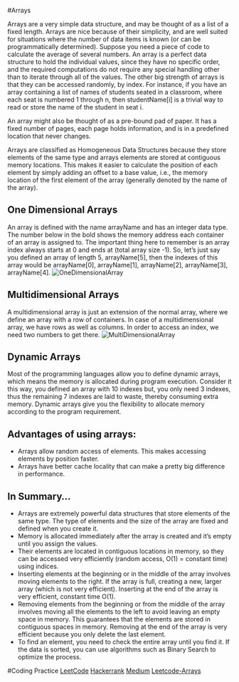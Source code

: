 #Arrays

Arrays are a very simple data structure, and may be thought of as a list of a fixed length. Arrays are nice because of their simplicity, and are well suited for situations where the number of data items is known (or can be programmatically determined). Suppose you need a piece of code to calculate the average of several numbers. An array is a perfect data structure to hold the individual values, since they have no specific order, and the required computations do not require any special handling other than to iterate through all of the values. The other big strength of arrays is that they can be accessed randomly, by index. For instance, if you have an array containing a list of names of students seated in a classroom, where each seat is numbered 1 through n, then studentName[i] is a trivial way to read or store the name of the student in seat i.

An array might also be thought of as a pre-bound pad of paper. It has a fixed number of pages, each page holds information, and is in a predefined location that never changes.

Arrays are classified as Homogeneous Data Structures because they store elements of the same type and arrays elements are stored at contiguous memory locations. This makes it easier to calculate the position of each element by simply adding an offset to a base value, i.e., the memory location of the first element of the array (generally denoted by the name of the array).

## One Dimensional Arrays
An array is defined with the name arrayName and has an integer data type. The number below in the bold shows the memory address each container of an array is assigned to. The important thing here to remember is an array index always starts at 0 and ends at (total array size -1). So, let’s just say you defined an array of length 5, arrayName[5], then the indexes of this array would be arrayName[0], arrayName[1], arrayName[2], arrayName[3], arrayName[4].
![OneDimensionalArray](https://miro.medium.com/max/1400/1*pscP-dh0pfgbR9IaCgNXqQ.png)

## Multidimensional Arrays
A multidimensional array is just an extension of the normal array, where we define an array with a row of containers. In case of a multidimensional array, we have rows as well as columns. In order to access an index, we need two numbers to get there.
![MultiDimensionalArray](https://miro.medium.com/max/982/1*3xr9AK7euOlKCfZtVwRz2g.png)

## Dynamic Arrays
Most of the programming languages allow you to define dynamic arrays, which means the memory is allocated during program execution. Consider it this way, you defined an array with 10 indexes but, you only need 3 indexes, thus the remaining 7 indexes are laid to waste, thereby consuming extra memory. Dynamic arrays give you the flexibility to allocate memory according to the program requirement.

## Advantages of using arrays:

* Arrays allow random access of elements. This makes accessing elements by position faster.
* Arrays have better cache locality that can make a pretty big difference in performance.

## In Summary…
* Arrays are extremely powerful data structures that store elements of the same type. The type of elements and the size of the array are fixed and defined when you create it.
* Memory is allocated immediately after the array is created and it’s empty until you assign the values.
* Their elements are located in contiguous locations in memory, so they can be accessed very efficiently (random access, O(1) = constant time) using indices.
* Inserting elements at the beginning or in the middle of the array involves moving elements to the right. If the array is full, creating a new, larger array (which is not very efficient). Inserting at the end of the array is very efficient, constant time O(1).
* Removing elements from the beginning or from the middle of the array involves moving all the elements to the left to avoid leaving an empty space in memory. This guarantees that the elements are stored in contiguous spaces in memory. Removing at the end of the array is very efficient because you only delete the last element.
* To find an element, you need to check the entire array until you find it. If the data is sorted, you can use algorithms such as Binary Search to optimize the process.


#Coding Practice
[LeetCode](https://leetcode.com/explore/interview/card/top-interview-questions-medium/103/array-and-strings/)
[Hackerrank](https://www.hackerrank.com/domains/data-structures?filters%5Bsubdomains%5D%5B%5D=arrays)
[Medium](https://medium.com/@codingfreak/huge-collection-of-array-interview-questions-e87ac7c34e62)
[Leetcode-Arrays](https://leetcode.com/tag/array/)